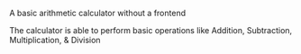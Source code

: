 A basic arithmetic calculator without a frontend

The calculator is able to perform basic operations like Addition, Subtraction, Multiplication, & Division

